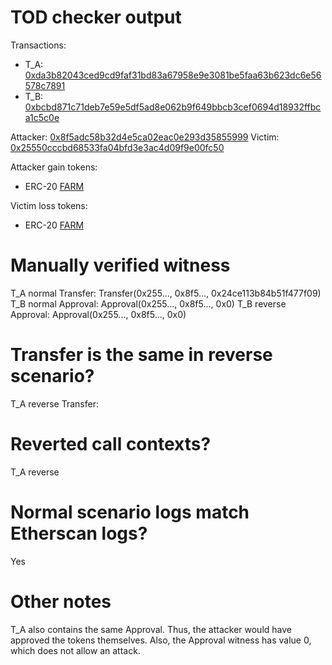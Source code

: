 # TOD checker output

Transactions:
- T_A: [0xda3b82043ced9cd9faf31bd83a67958e9e3081be5faa63b623dc6e56578c7891](https://etherscan.io/tx/0xda3b82043ced9cd9faf31bd83a67958e9e3081be5faa63b623dc6e56578c7891)
- T_B: [0xbcbd871c71deb7e59e5df5ad8e062b9f649bbcb3cef0694d18932ffbca1c5c0e](https://etherscan.io/tx/0xbcbd871c71deb7e59e5df5ad8e062b9f649bbcb3cef0694d18932ffbca1c5c0e)


Attacker: [0x8f5adc58b32d4e5ca02eac0e293d35855999](https://etherscan.io/address/0x8f5adc58b32d4e5ca02eac0e293d35855999436c)
Victim: [0x25550cccbd68533fa04bfd3e3ac4d09f9e00fc50](https://etherscan.io/address/0x25550cccbd68533fa04bfd3e3ac4d09f9e00fc50)

Attacker gain tokens:
- ERC-20 [FARM](https://etherscan.io/token/0xa0246c9032bc3a600820415ae600c6388619a14d)

Victim loss tokens:
- ERC-20 [FARM](https://etherscan.io/token/0xa0246c9032bc3a600820415ae600c6388619a14d)

# Manually verified witness

T_A normal Transfer: Transfer(0x255..., 0x8f5..., 0x24ce113b84b51f477f09)
T_B normal Approval: Approval(0x255..., 0x8f5..., 0x0)
T_B reverse Approval: Approval(0x255..., 0x8f5..., 0x0)

# Transfer is the same in reverse scenario?

T_A reverse Transfer: <reverted>

# Reverted call contexts?

T_A reverse

# Normal scenario logs match Etherscan logs?

Yes

# Other notes

T_A also contains the same Approval. Thus, the attacker would have approved the tokens themselves. Also, the Approval witness has value 0, which does not allow an attack.
